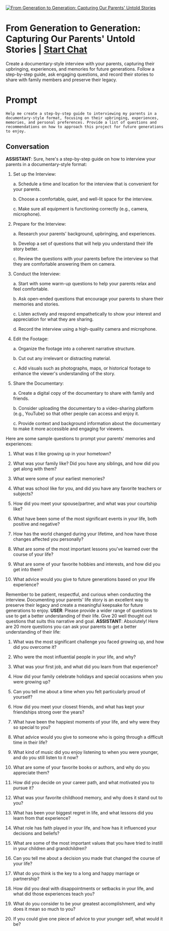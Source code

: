 
[![From Generation to Generation: Capturing Our Parents' Untold Stories](https://flow-prompt-covers.s3.us-west-1.amazonaws.com/icon/futuristic/futu_5.png)](https://gptcall.net/chat.html?data=%7B%22contact%22%3A%7B%22id%22%3A%22Ys8Ki0K0iLoD4U2mUxTDH%22%2C%22flow%22%3Atrue%7D%7D)
# From Generation to Generation: Capturing Our Parents' Untold Stories | [Start Chat](https://gptcall.net/chat.html?data=%7B%22contact%22%3A%7B%22id%22%3A%22Ys8Ki0K0iLoD4U2mUxTDH%22%2C%22flow%22%3Atrue%7D%7D)
Create a documentary-style interview with your parents, capturing their upbringing, experiences, and memories for future generations. Follow a step-by-step guide, ask engaging questions, and record their stories to share with family members and preserve their legacy.

# Prompt

```
Help me create a step-by-step guide to interviewing my parents in a documentary-style format, focusing on their upbringing, experiences, memories, and personal preferences. Provide a list of questions and recommendations on how to approach this project for future generations to enjoy.
```

## Conversation

**ASSISTANT**: Sure, here's a step-by-step guide on how to interview your parents in a documentary-style format:



1. Set up the Interview: 

   a. Schedule a time and location for the interview that is convenient for your parents. 

   b. Choose a comfortable, quiet, and well-lit space for the interview. 

   c. Make sure all equipment is functioning correctly (e.g., camera, microphone).



2. Prepare for the Interview: 

   a. Research your parents' background, upbringing, and experiences. 

   b. Develop a set of questions that will help you understand their life story better. 

   c. Review the questions with your parents before the interview so that they are comfortable answering them on camera.



3. Conduct the Interview:

   a. Start with some warm-up questions to help your parents relax and feel comfortable. 

   b. Ask open-ended questions that encourage your parents to share their memories and stories. 

   c. Listen actively and respond empathetically to show your interest and appreciation for what they are sharing. 

   d. Record the interview using a high-quality camera and microphone. 



4. Edit the Footage: 

   a. Organize the footage into a coherent narrative structure. 

   b. Cut out any irrelevant or distracting material. 

   c. Add visuals such as photographs, maps, or historical footage to enhance the viewer's understanding of the story.



5. Share the Documentary:

   a. Create a digital copy of the documentary to share with family and friends. 

   b. Consider uploading the documentary to a video-sharing platform (e.g., YouTube) so that other people can access and enjoy it. 

   c. Provide context and background information about the documentary to make it more accessible and engaging for viewers.



Here are some sample questions to prompt your parents' memories and experiences:



1. What was it like growing up in your hometown? 

2. What was your family like? Did you have any siblings, and how did you get along with them? 

3. What were some of your earliest memories? 

4. What was school like for you, and did you have any favorite teachers or subjects? 

5. How did you meet your spouse/partner, and what was your courtship like? 

6. What have been some of the most significant events in your life, both positive and negative? 

7. How has the world changed during your lifetime, and how have those changes affected you personally? 

8. What are some of the most important lessons you've learned over the course of your life? 

9. What are some of your favorite hobbies and interests, and how did you get into them? 

10. What advice would you give to future generations based on your life experience?



Remember to be patient, respectful, and curious when conducting the interview. Documenting your parents' life story is an excellent way to preserve their legacy and create a meaningful keepsake for future generations to enjoy.
**USER**: Please provide a wider range of questions to use to get a better understanding of their life. Give 20 well thought out questions that suits this narrative and goal.
**ASSISTANT**: Absolutely! Here are 20 more questions you can ask your parents to get a better understanding of their life:



1. What was the most significant challenge you faced growing up, and how did you overcome it?

2. Who were the most influential people in your life, and why?

3. What was your first job, and what did you learn from that experience?

4. How did your family celebrate holidays and special occasions when you were growing up?

5. Can you tell me about a time when you felt particularly proud of yourself?

6. How did you meet your closest friends, and what has kept your friendships strong over the years?

7. What have been the happiest moments of your life, and why were they so special to you?

8. What advice would you give to someone who is going through a difficult time in their life?

9. What kind of music did you enjoy listening to when you were younger, and do you still listen to it now?

10. What are some of your favorite books or authors, and why do you appreciate them?

11. How did you decide on your career path, and what motivated you to pursue it?

12. What was your favorite childhood memory, and why does it stand out to you?

13. What has been your biggest regret in life, and what lessons did you learn from that experience?

14. What role has faith played in your life, and how has it influenced your decisions and beliefs?

15. What are some of the most important values that you have tried to instill in your children and grandchildren?

16. Can you tell me about a decision you made that changed the course of your life?

17. What do you think is the key to a long and happy marriage or partnership?

18. How did you deal with disappointments or setbacks in your life, and what did those experiences teach you?

19. What do you consider to be your greatest accomplishment, and why does it mean so much to you?

20. If you could give one piece of advice to your younger self, what would it be?


